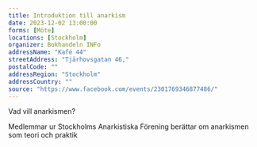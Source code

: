 ```yaml
---
title: Introduktion till anarkism
date: 2023-12-02 13:00:00
forms: [Möte]
locations: [Stockholm]
organizer: Bokhandeln INFo
addressName: "Kafé 44"
streetAddress: "Tjärhovsgatan 46,"
postalCode: ""
addressRegion: "Stockholm"
addressCountry: ""
source: "https://www.facebook.com/events/2301769346877486/"
---
```

Vad vill anarkismen?

Medlemmar ur Stockholms Anarkistiska Förening berättar om anarkismen som teori och praktik
